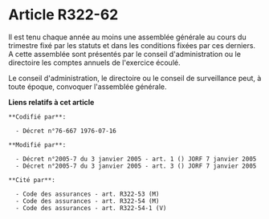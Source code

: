 # Article R322-62

Il est tenu chaque année au moins une assemblée générale au cours du trimestre fixé par les statuts et dans les conditions
fixées par ces derniers. A cette assemblée sont présentés par le conseil d'administration ou le directoire les comptes
annuels de l'exercice écoulé.

Le conseil d'administration, le directoire ou le conseil de surveillance peut, à toute époque, convoquer l'assemblée
générale.

**Liens relatifs à cet article**

	**Codifié par**:

	  - Décret n°76-667 1976-07-16

	**Modifié par**:

	  - Décret n°2005-7 du 3 janvier 2005 - art. 1 () JORF 7 janvier 2005
	  - Décret n°2005-7 du 3 janvier 2005 - art. 3 () JORF 7 janvier 2005

	**Cité par**:

	  - Code des assurances - art. R322-53 (M)
	  - Code des assurances - art. R322-54 (M)
	  - Code des assurances - art. R322-54-1 (V)
